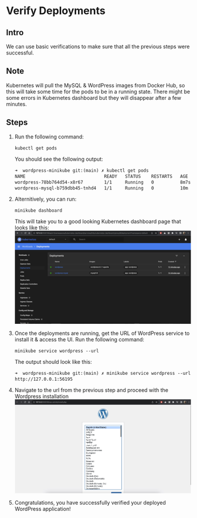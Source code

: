 # Verify Deployments

## Intro
We can use basic verifications to make sure that all the previous steps were successful. 

## Note
Kubernetes will pull the MySQL & WordPress images from Docker Hub, so this will take some time for the pods to be in a running state. There might be some errors in Kubernetes dashboard but they will disappear after a few minutes.


## Steps

1. Run the following command:

    ```
    kubectl get pods
    ```
    You should see the following output:
    ```
    ➜  wordpress-minikube git:(main) ✗ kubectl get pods
    NAME                              READY   STATUS    RESTARTS   AGE
    wordpress-78bb764d54-x8r67        1/1     Running   0          8m7s
    wordpress-mysql-b759dbb45-tnhd4   1/1     Running   0          10m
    ```
2. Alternitively, you can run:
    ```
    minikube dashboard
    ```
    This will take you to a good looking Kubernetes dashboard page that looks like this:
    ![K8 Dashboard](./images/01-k8-dashboard.png)

3. Once the deployments are running, get the URL of WordPress service to install it & access the UI. Run the following command:
    ```
    minikube service wordpress --url
    ```
    The output should look like this:
    ```
    ➜  wordpress-minikube git:(main) ✗ minikube service wordpress --url
    http://127.0.0.1:56195
    ```
4. Navigate to the url from the previous step and proceed with the Wordpress installation
![WP installation page](./images/02-wp-installation.png)

5. Congratulations, you have successfully verified your deployed WordPress application!
